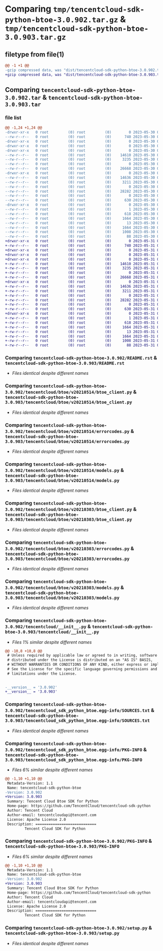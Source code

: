 # Comparing `tmp/tencentcloud-sdk-python-btoe-3.0.902.tar.gz` & `tmp/tencentcloud-sdk-python-btoe-3.0.903.tar.gz`

## filetype from file(1)

```diff
@@ -1 +1 @@
-gzip compressed data, was "dist/tencentcloud-sdk-python-btoe-3.0.902.tar", last modified: Tue May 30 00:16:55 2023, max compression
+gzip compressed data, was "dist/tencentcloud-sdk-python-btoe-3.0.903.tar", last modified: Wed May 31 02:03:32 2023, max compression
```

## Comparing `tencentcloud-sdk-python-btoe-3.0.902.tar` & `tencentcloud-sdk-python-btoe-3.0.903.tar`

### file list

```diff
@@ -1,24 +1,24 @@
-drwxr-xr-x   0 root         (0) root         (0)        0 2023-05-30 00:16:55.000000 tencentcloud-sdk-python-btoe-3.0.902/
--rw-r--r--   0 root         (0) root         (0)      740 2023-05-30 00:16:55.000000 tencentcloud-sdk-python-btoe-3.0.902/README.rst
-drwxr-xr-x   0 root         (0) root         (0)        0 2023-05-30 00:16:55.000000 tencentcloud-sdk-python-btoe-3.0.902/tencentcloud/
-drwxr-xr-x   0 root         (0) root         (0)        0 2023-05-30 00:16:55.000000 tencentcloud-sdk-python-btoe-3.0.902/tencentcloud/btoe/
-drwxr-xr-x   0 root         (0) root         (0)        0 2023-05-30 00:16:55.000000 tencentcloud-sdk-python-btoe-3.0.902/tencentcloud/btoe/v20210514/
--rw-r--r--   0 root         (0) root         (0)    14610 2023-05-30 00:16:55.000000 tencentcloud-sdk-python-btoe-3.0.902/tencentcloud/btoe/v20210514/btoe_client.py
--rw-r--r--   0 root         (0) root         (0)     3235 2023-05-30 00:16:55.000000 tencentcloud-sdk-python-btoe-3.0.902/tencentcloud/btoe/v20210514/errorcodes.py
--rw-r--r--   0 root         (0) root         (0)        0 2023-05-30 00:16:55.000000 tencentcloud-sdk-python-btoe-3.0.902/tencentcloud/btoe/v20210514/__init__.py
--rw-r--r--   0 root         (0) root         (0)    26668 2023-05-30 00:16:55.000000 tencentcloud-sdk-python-btoe-3.0.902/tencentcloud/btoe/v20210514/models.py
-drwxr-xr-x   0 root         (0) root         (0)        0 2023-05-30 00:16:55.000000 tencentcloud-sdk-python-btoe-3.0.902/tencentcloud/btoe/v20210303/
--rw-r--r--   0 root         (0) root         (0)    14636 2023-05-30 00:16:55.000000 tencentcloud-sdk-python-btoe-3.0.902/tencentcloud/btoe/v20210303/btoe_client.py
--rw-r--r--   0 root         (0) root         (0)     3211 2023-05-30 00:16:55.000000 tencentcloud-sdk-python-btoe-3.0.902/tencentcloud/btoe/v20210303/errorcodes.py
--rw-r--r--   0 root         (0) root         (0)        0 2023-05-30 00:16:55.000000 tencentcloud-sdk-python-btoe-3.0.902/tencentcloud/btoe/v20210303/__init__.py
--rw-r--r--   0 root         (0) root         (0)    28282 2023-05-30 00:16:55.000000 tencentcloud-sdk-python-btoe-3.0.902/tencentcloud/btoe/v20210303/models.py
--rw-r--r--   0 root         (0) root         (0)        0 2023-05-30 00:16:55.000000 tencentcloud-sdk-python-btoe-3.0.902/tencentcloud/btoe/__init__.py
--rw-r--r--   0 root         (0) root         (0)      630 2023-05-30 00:16:55.000000 tencentcloud-sdk-python-btoe-3.0.902/tencentcloud/__init__.py
-drwxr-xr-x   0 root         (0) root         (0)        0 2023-05-30 00:16:55.000000 tencentcloud-sdk-python-btoe-3.0.902/tencentcloud_sdk_python_btoe.egg-info/
--rw-r--r--   0 root         (0) root         (0)        1 2023-05-30 00:16:55.000000 tencentcloud-sdk-python-btoe-3.0.902/tencentcloud_sdk_python_btoe.egg-info/dependency_links.txt
--rw-r--r--   0 root         (0) root         (0)      618 2023-05-30 00:16:55.000000 tencentcloud-sdk-python-btoe-3.0.902/tencentcloud_sdk_python_btoe.egg-info/SOURCES.txt
--rw-r--r--   0 root         (0) root         (0)     1664 2023-05-30 00:16:55.000000 tencentcloud-sdk-python-btoe-3.0.902/tencentcloud_sdk_python_btoe.egg-info/PKG-INFO
--rw-r--r--   0 root         (0) root         (0)       13 2023-05-30 00:16:55.000000 tencentcloud-sdk-python-btoe-3.0.902/tencentcloud_sdk_python_btoe.egg-info/top_level.txt
--rw-r--r--   0 root         (0) root         (0)     1664 2023-05-30 00:16:55.000000 tencentcloud-sdk-python-btoe-3.0.902/PKG-INFO
--rw-r--r--   0 root         (0) root         (0)     1008 2023-05-30 00:16:55.000000 tencentcloud-sdk-python-btoe-3.0.902/setup.py
--rw-r--r--   0 root         (0) root         (0)       88 2023-05-30 00:16:55.000000 tencentcloud-sdk-python-btoe-3.0.902/setup.cfg
+drwxr-xr-x   0 root         (0) root         (0)        0 2023-05-31 02:03:32.000000 tencentcloud-sdk-python-btoe-3.0.903/
+-rw-r--r--   0 root         (0) root         (0)      740 2023-05-31 02:03:32.000000 tencentcloud-sdk-python-btoe-3.0.903/README.rst
+drwxr-xr-x   0 root         (0) root         (0)        0 2023-05-31 02:03:32.000000 tencentcloud-sdk-python-btoe-3.0.903/tencentcloud/
+drwxr-xr-x   0 root         (0) root         (0)        0 2023-05-31 02:03:32.000000 tencentcloud-sdk-python-btoe-3.0.903/tencentcloud/btoe/
+drwxr-xr-x   0 root         (0) root         (0)        0 2023-05-31 02:03:32.000000 tencentcloud-sdk-python-btoe-3.0.903/tencentcloud/btoe/v20210514/
+-rw-r--r--   0 root         (0) root         (0)    14610 2023-05-31 02:03:32.000000 tencentcloud-sdk-python-btoe-3.0.903/tencentcloud/btoe/v20210514/btoe_client.py
+-rw-r--r--   0 root         (0) root         (0)     3235 2023-05-31 02:03:32.000000 tencentcloud-sdk-python-btoe-3.0.903/tencentcloud/btoe/v20210514/errorcodes.py
+-rw-r--r--   0 root         (0) root         (0)        0 2023-05-31 02:03:32.000000 tencentcloud-sdk-python-btoe-3.0.903/tencentcloud/btoe/v20210514/__init__.py
+-rw-r--r--   0 root         (0) root         (0)    26668 2023-05-31 02:03:32.000000 tencentcloud-sdk-python-btoe-3.0.903/tencentcloud/btoe/v20210514/models.py
+drwxr-xr-x   0 root         (0) root         (0)        0 2023-05-31 02:03:32.000000 tencentcloud-sdk-python-btoe-3.0.903/tencentcloud/btoe/v20210303/
+-rw-r--r--   0 root         (0) root         (0)    14636 2023-05-31 02:03:32.000000 tencentcloud-sdk-python-btoe-3.0.903/tencentcloud/btoe/v20210303/btoe_client.py
+-rw-r--r--   0 root         (0) root         (0)     3211 2023-05-31 02:03:32.000000 tencentcloud-sdk-python-btoe-3.0.903/tencentcloud/btoe/v20210303/errorcodes.py
+-rw-r--r--   0 root         (0) root         (0)        0 2023-05-31 02:03:32.000000 tencentcloud-sdk-python-btoe-3.0.903/tencentcloud/btoe/v20210303/__init__.py
+-rw-r--r--   0 root         (0) root         (0)    28282 2023-05-31 02:03:32.000000 tencentcloud-sdk-python-btoe-3.0.903/tencentcloud/btoe/v20210303/models.py
+-rw-r--r--   0 root         (0) root         (0)        0 2023-05-31 02:03:32.000000 tencentcloud-sdk-python-btoe-3.0.903/tencentcloud/btoe/__init__.py
+-rw-r--r--   0 root         (0) root         (0)      630 2023-05-31 02:03:32.000000 tencentcloud-sdk-python-btoe-3.0.903/tencentcloud/__init__.py
+drwxr-xr-x   0 root         (0) root         (0)        0 2023-05-31 02:03:32.000000 tencentcloud-sdk-python-btoe-3.0.903/tencentcloud_sdk_python_btoe.egg-info/
+-rw-r--r--   0 root         (0) root         (0)        1 2023-05-31 02:03:32.000000 tencentcloud-sdk-python-btoe-3.0.903/tencentcloud_sdk_python_btoe.egg-info/dependency_links.txt
+-rw-r--r--   0 root         (0) root         (0)      618 2023-05-31 02:03:32.000000 tencentcloud-sdk-python-btoe-3.0.903/tencentcloud_sdk_python_btoe.egg-info/SOURCES.txt
+-rw-r--r--   0 root         (0) root         (0)     1664 2023-05-31 02:03:32.000000 tencentcloud-sdk-python-btoe-3.0.903/tencentcloud_sdk_python_btoe.egg-info/PKG-INFO
+-rw-r--r--   0 root         (0) root         (0)       13 2023-05-31 02:03:32.000000 tencentcloud-sdk-python-btoe-3.0.903/tencentcloud_sdk_python_btoe.egg-info/top_level.txt
+-rw-r--r--   0 root         (0) root         (0)     1664 2023-05-31 02:03:32.000000 tencentcloud-sdk-python-btoe-3.0.903/PKG-INFO
+-rw-r--r--   0 root         (0) root         (0)     1008 2023-05-31 02:03:32.000000 tencentcloud-sdk-python-btoe-3.0.903/setup.py
+-rw-r--r--   0 root         (0) root         (0)       88 2023-05-31 02:03:32.000000 tencentcloud-sdk-python-btoe-3.0.903/setup.cfg
```

### Comparing `tencentcloud-sdk-python-btoe-3.0.902/README.rst` & `tencentcloud-sdk-python-btoe-3.0.903/README.rst`

 * *Files identical despite different names*

### Comparing `tencentcloud-sdk-python-btoe-3.0.902/tencentcloud/btoe/v20210514/btoe_client.py` & `tencentcloud-sdk-python-btoe-3.0.903/tencentcloud/btoe/v20210514/btoe_client.py`

 * *Files identical despite different names*

### Comparing `tencentcloud-sdk-python-btoe-3.0.902/tencentcloud/btoe/v20210514/errorcodes.py` & `tencentcloud-sdk-python-btoe-3.0.903/tencentcloud/btoe/v20210514/errorcodes.py`

 * *Files identical despite different names*

### Comparing `tencentcloud-sdk-python-btoe-3.0.902/tencentcloud/btoe/v20210514/models.py` & `tencentcloud-sdk-python-btoe-3.0.903/tencentcloud/btoe/v20210514/models.py`

 * *Files identical despite different names*

### Comparing `tencentcloud-sdk-python-btoe-3.0.902/tencentcloud/btoe/v20210303/btoe_client.py` & `tencentcloud-sdk-python-btoe-3.0.903/tencentcloud/btoe/v20210303/btoe_client.py`

 * *Files identical despite different names*

### Comparing `tencentcloud-sdk-python-btoe-3.0.902/tencentcloud/btoe/v20210303/errorcodes.py` & `tencentcloud-sdk-python-btoe-3.0.903/tencentcloud/btoe/v20210303/errorcodes.py`

 * *Files identical despite different names*

### Comparing `tencentcloud-sdk-python-btoe-3.0.902/tencentcloud/btoe/v20210303/models.py` & `tencentcloud-sdk-python-btoe-3.0.903/tencentcloud/btoe/v20210303/models.py`

 * *Files identical despite different names*

### Comparing `tencentcloud-sdk-python-btoe-3.0.902/tencentcloud/__init__.py` & `tencentcloud-sdk-python-btoe-3.0.903/tencentcloud/__init__.py`

 * *Files 1% similar despite different names*

```diff
@@ -10,8 +10,8 @@
 # Unless required by applicable law or agreed to in writing, software
 # distributed under the License is distributed on an "AS IS" BASIS,
 # WITHOUT WARRANTIES OR CONDITIONS OF ANY KIND, either express or implied.
 # See the License for the specific language governing permissions and
 # limitations under the License.
 
 
-__version__ = '3.0.902'
+__version__ = '3.0.903'
```

### Comparing `tencentcloud-sdk-python-btoe-3.0.902/tencentcloud_sdk_python_btoe.egg-info/SOURCES.txt` & `tencentcloud-sdk-python-btoe-3.0.903/tencentcloud_sdk_python_btoe.egg-info/SOURCES.txt`

 * *Files identical despite different names*

### Comparing `tencentcloud-sdk-python-btoe-3.0.902/tencentcloud_sdk_python_btoe.egg-info/PKG-INFO` & `tencentcloud-sdk-python-btoe-3.0.903/tencentcloud_sdk_python_btoe.egg-info/PKG-INFO`

 * *Files 6% similar despite different names*

```diff
@@ -1,10 +1,10 @@
 Metadata-Version: 1.1
 Name: tencentcloud-sdk-python-btoe
-Version: 3.0.902
+Version: 3.0.903
 Summary: Tencent Cloud Btoe SDK for Python
 Home-page: https://github.com/TencentCloud/tencentcloud-sdk-python
 Author: Tencent Cloud
 Author-email: tencentcloudapi@tencent.com
 License: Apache License 2.0
 Description: ============================
         Tencent Cloud SDK for Python
```

### Comparing `tencentcloud-sdk-python-btoe-3.0.902/PKG-INFO` & `tencentcloud-sdk-python-btoe-3.0.903/PKG-INFO`

 * *Files 6% similar despite different names*

```diff
@@ -1,10 +1,10 @@
 Metadata-Version: 1.1
 Name: tencentcloud-sdk-python-btoe
-Version: 3.0.902
+Version: 3.0.903
 Summary: Tencent Cloud Btoe SDK for Python
 Home-page: https://github.com/TencentCloud/tencentcloud-sdk-python
 Author: Tencent Cloud
 Author-email: tencentcloudapi@tencent.com
 License: Apache License 2.0
 Description: ============================
         Tencent Cloud SDK for Python
```

### Comparing `tencentcloud-sdk-python-btoe-3.0.902/setup.py` & `tencentcloud-sdk-python-btoe-3.0.903/setup.py`

 * *Files identical despite different names*

